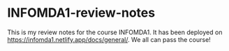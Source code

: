 # INFOMDA1-review-notes
This is my review notes for the course INFOMDA1. It has been deployed on https://infomda1.netlify.app/docs/general/.
We all can pass the course!
